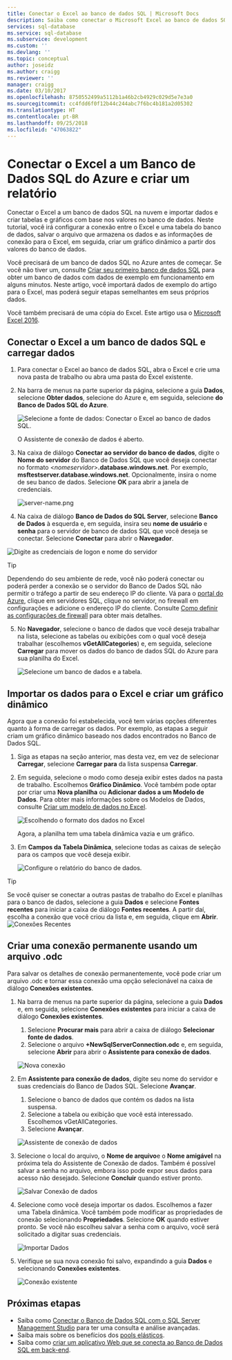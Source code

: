 ```yaml
---
title: Conectar o Excel ao banco de dados SQL | Microsoft Docs
description: Saiba como conectar o Microsoft Excel ao banco de dados SQL do Azure na nuvem. Importar dados para o Excel para exploração de dados e geração de relatórios.
services: sql-database
ms.service: sql-database
ms.subservice: development
ms.custom: ''
ms.devlang: ''
ms.topic: conceptual
author: joseidz
ms.author: craigg
ms.reviewer: ''
manager: craigg
ms.date: 03/10/2017
ms.openlocfilehash: 8750552499a5112b1a46b2cb4929c029d5e7e3a0
ms.sourcegitcommit: cc4fdd6f0f12b44c244abc7f6bc4b181a2d05302
ms.translationtype: HT
ms.contentlocale: pt-BR
ms.lasthandoff: 09/25/2018
ms.locfileid: "47063822"
---
```

# <a name="connect-excel-to-an-azure-sql-database-and-create-a-report"></a>Conectar o Excel a um Banco de Dados SQL do Azure e criar um relatório

Conectar o Excel a um banco de dados SQL na nuvem e importar dados e criar tabelas e gráficos com base nos valores no banco de dados. Neste tutorial, você irá configurar a conexão entre o Excel e uma tabela do banco de dados, salvar o arquivo que armazena os dados e as informações de conexão para o Excel, em seguida, criar um gráfico dinâmico a partir dos valores do banco de dados.

Você precisará de um banco de dados SQL no Azure antes de começar. Se você não tiver um, consulte [Criar seu primeiro banco de dados SQL](sql-database-get-started-portal.md) para obter um banco de dados com dados de exemplo em funcionamento em alguns minutos. Neste artigo, você importará dados de exemplo do artigo para o Excel, mas poderá seguir etapas semelhantes em seus próprios dados.

Você também precisará de uma cópia do Excel. Este artigo usa o [Microsoft Excel 2016](https://products.office.com/).

## <a name="connect-excel-to-a-sql-database-and-load-data"></a>Conectar o Excel a um banco de dados SQL e carregar dados
1. Para conectar o Excel ao banco de dados SQL, abra o Excel e crie uma nova pasta de trabalho ou abra uma pasta do Excel existente.
2. Na barra de menus na parte superior da página, selecione a guia **Dados**, selecione **Obter dados**, selecione do Azure e, em seguida, selecione **do Banco de Dados SQL do Azure**. 
   
   ![Selecione a fonte de dados: Conectar o Excel ao banco de dados SQL.](./media/sql-database-connect-excel/excel_data_source.png)
   
   O Assistente de conexão de dados é aberto.
3. Na caixa de diálogo **Conectar ao servidor do banco de dados**, digite o **Nome do servidor** do Banco de Dados SQL que você deseja conectar no formato <*nomeservidor*>**.database.windows.net**. Por exemplo, **msftestserver.database.windows.net**. Opcionalmente, insira o nome de seu banco de dados. Selecione **OK** para abrir a janela de credenciais. 

   ![server-name.png](media/sql-database-connect-excel/server-name.png)

1. Na caixa de diálogo **Banco de Dados do SQL Server**, selecione **Banco de Dados** à esquerda e, em seguida, insira seu **nome de usuário** e **senha** para o servidor de banco de dados SQL que você deseja se conectar. Selecione **Conectar** para abrir o **Navegador**. 

  ![Digite as credenciais de logon e nome do servidor](./media/sql-database-connect-excel/connect-to-server.png)
   
  > [!TIP]
  > Dependendo do seu ambiente de rede, você não poderá conectar ou poderá perder a conexão se o servidor do Banco de Dados SQL não permitir o tráfego a partir de seu endereço IP do cliente. Vá para o [portal do Azure](https://portal.azure.com/), clique em servidores SQL, clique no servidor, no firewall em configurações e adicione o endereço IP do cliente. Consulte [Como definir as configurações de firewall](sql-database-configure-firewall-settings.md) para obter mais detalhes.
   
   
5. No **Navegador**, selecione o banco de dados que você deseja trabalhar na lista, selecione as tabelas ou exibições com o qual você deseja trabalhar (escolhemos **vGetAllCategories**) e, em seguida, selecione **Carregar** para mover os dados do banco de dados SQL do Azure para sua planilha do Excel.
   
    ![Selecione um banco de dados e a tabela.](./media/sql-database-connect-excel/select-database-and-table.png)
   

## <a name="import-the-data-into-excel-and-create-a-pivot-chart"></a>Importar os dados para o Excel e criar um gráfico dinâmico
Agora que a conexão foi estabelecida, você tem várias opções diferentes quanto à forma de carregar os dados. Por exemplo, as etapas a seguir criam um gráfico dinâmico baseado nos dados encontrados no Banco de Dados SQL. 

1. Siga as etapas na seção anterior, mas desta vez, em vez de selecionar **Carregar**, selecione **Carregar para** da lista suspensa **Carregar**.
2. Em seguida, selecione o modo como deseja exibir estes dados na pasta de trabalho. Escolhemos **Gráfico Dinâmico**. Você também pode optar por criar uma **Nova planilha** ou **Adicionar dados a um Modelo de Dados**. Para obter mais informações sobre os Modelos de Dados, consulte [Criar um modelo de dados no Excel](https://support.office.com/article/Create-a-Data-Model-in-Excel-87E7A54C-87DC-488E-9410-5C75DBCB0F7B). 
   
    ![Escolhendo o formato dos dados no Excel](./media/sql-database-connect-excel/import-data.png)
   
    Agora, a planilha tem uma tabela dinâmica vazia e um gráfico.
2. Em **Campos da Tabela Dinâmica**, selecione todas as caixas de seleção para os campos que você deseja exibir.
   
    ![Configure o relatório do banco de dados.](./media/sql-database-connect-excel/power-pivot-results.png)

> [!TIP]
> Se você quiser se conectar a outras pastas de trabalho do Excel e planilhas para o banco de dados, selecione a guia **Dados** e selecione **Fontes recentes** para iniciar a caixa de diálogo **Fontes recentes**. A partir daí, escolha a conexão que você criou da lista e, em seguida, clique em **Abrir**.
> ![Conexões Recentes](media/sql-database-connect-excel/recent-connections.png)
 
## <a name="create-a-permanent-connection-using-odc-file"></a>Criar uma conexão permanente usando um arquivo .odc
Para salvar os detalhes de conexão permanentemente, você pode criar um arquivo .odc e tornar essa conexão uma opção selecionável na caixa de diálogo **Conexões existentes**. 

1. Na barra de menus na parte superior da página, selecione a guia **Dados** e, em seguida, selecione **Conexões existentes** para iniciar a caixa de diálogo **Conexões existentes**. 
    1. Selecione **Procurar mais** para abrir a caixa de diálogo **Selecionar fonte de dados**.   
    2. Selecione o arquivo **+NewSqlServerConnection.odc** e, em seguida, selecione **Abrir** para abrir o **Assistente para conexão de dados**.

    ![Nova conexão](media/sql-database-connect-excel/new-connection.png)

2. Em **Assistente para conexão de dados**, digite seu nome do servidor e suas credenciais do Banco de Dados SQL. Selecione **Avançar**. 
    1. Selecione o banco de dados que contém os dados na lista suspensa. 
    2. Selecione a tabela ou exibição que você está interessado. Escolhemos vGetAllCategories.
    3. Selecione **Avançar**. 

    ![Assistente de conexão de dados](media/sql-database-connect-excel/data-connection-wizard.png) 

3. Selecione o local do arquivo, o **Nome de arquivo**e o **Nome amigável** na próxima tela do Assistente de Conexão de dados. Também é possível salvar a senha no arquivo, embora isso pode expor seus dados para acesso não desejado. Selecione **Concluir** quando estiver pronto. 

    ![Salvar Conexão de dados](media/sql-database-connect-excel/save-data-connection.png)

4. Selecione como você deseja importar os dados. Escolhemos a fazer uma Tabela dinâmica. Você também pode modificar as propriedades de conexão selecionando **Propriedades**. Selecione **OK** quando estiver pronto. Se você não escolheu salvar a senha com o arquivo, você será solicitado a digitar suas credenciais. 

    ![Importar Dados](media/sql-database-connect-excel/import-data2.png)

5. Verifique se sua nova conexão foi salvo, expandindo a guia **Dados** e selecionando **Conexões existentes**. 

    ![Conexão existente](media/sql-database-connect-excel/existing-connection.png)

## <a name="next-steps"></a>Próximas etapas
* Saiba como [Conectar o Banco de Dados SQL com o SQL Server Management Studio](sql-database-connect-query-ssms.md) para ter uma consulta e análise avançadas.
* Saiba mais sobre os benefícios dos [pools elásticos](sql-database-elastic-pool.md).
* Saiba como [criar um aplicativo Web que se conecta ao Banco de Dados SQL em back-end](../app-service/app-service-web-tutorial-dotnet-sqldatabase.md).


